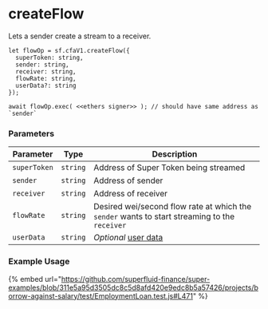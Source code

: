 # createFlow

Lets a sender create a stream to a receiver.

```
let flowOp = sf.cfaV1.createFlow({
  superToken: string,
  sender: string,
  receiver: string,
  flowRate: string,
  userData?: string
});

await flowOp.exec( <<ethers signer>> ); // should have same address as `sender`
```

### Parameters

| Parameter    | Type     | Description                                                                                        |
| ------------ | -------- | -------------------------------------------------------------------------------------------------- |
| `superToken` | `string` | Address of Super Token being streamed                                                              |
| `sender`     | `string` | Address of sender                                                                                  |
| `receiver`   | `string` | Address of receiver                                                                                |
| `flowRate`   | `string` | Desired wei/second flow rate at which the `sender` wants to start streaming to the `receiver`      |
| `userData`   | `string` | _Optional_ [user data](https://docs.superfluid.finance/superfluid/developers/super-apps/user-data) |

### Example Usage

{% embed url="https://github.com/superfluid-finance/super-examples/blob/311e5a95d3505dc8c5d8afd420e9edc8b5a57426/projects/borrow-against-salary/test/EmploymentLoan.test.js#L471" %}
